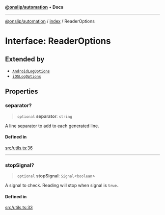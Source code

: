 [**@onslip/automation**](../../README.md) • **Docs**

***

[@onslip/automation](../../README.md) / [index](../README.md) / ReaderOptions

# Interface: ReaderOptions

## Extended by

- [`AndroidLogOptions`](AndroidLogOptions.md)
- [`iOSLogOptions`](iOSLogOptions.md)

## Properties

### separator?

> `optional` **separator**: `string`

A line separator to add to each generated line.

#### Defined in

[src/utils.ts:36](https://github.com/Onslip/automation/blob/2da2b00dbee8df6079d79d0e64badbbab41233bf/src/utils.ts#L36)

***

### stopSignal?

> `optional` **stopSignal**: `Signal`\<`boolean`\>

A signal to check. Reading will stop when signal is `true.`

#### Defined in

[src/utils.ts:33](https://github.com/Onslip/automation/blob/2da2b00dbee8df6079d79d0e64badbbab41233bf/src/utils.ts#L33)
